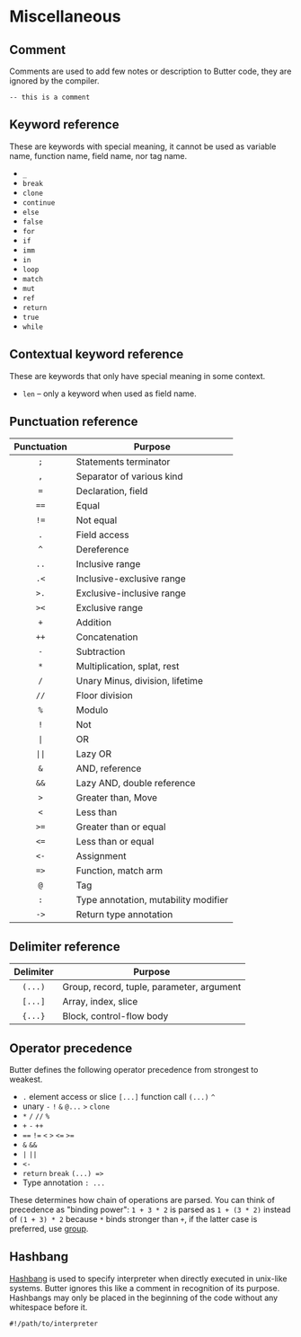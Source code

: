 # Miscellaneous

## Comment

Comments are used to add few notes or description to Butter code, they are ignored by the compiler.

```butter
-- this is a comment
```

## Keyword reference

These are keywords with special meaning, it cannot be used as variable name, function name, field name, nor tag name.

- `_`
- `break`
- `clone`
- `continue`
- `else`
- `false`
- `for`
- `if`
- `imm`
- `in`
- `loop`
- `match`
- `mut`
- `ref`
- `return`
- `true`
- `while`

## Contextual keyword reference

These are keywords that only have special meaning in some context.

- `len` &ndash; only a keyword when used as field name.

## Punctuation reference

|    Punctuation    | Purpose                              |
| :---------------: | ------------------------------------ |
|        `;`        | Statements terminator                |
|        `,`        | Separator of various kind            |
|        `=`        | Declaration, field                   |
|       `==`        | Equal                                |
|       `!=`        | Not equal                            |
|        `.`        | Field access                         |
|        `^`        | Dereference                          |
|       `..`        | Inclusive range                      |
|       `.<`        | Inclusive-exclusive range            |
|       `>.`        | Exclusive-inclusive range            |
|       `><`        | Exclusive range                      |
|        `+`        | Addition                             |
|       `++`        | Concatenation                        |
|        `-`        | Subtraction                          |
|        `*`        | Multiplication, splat, rest          |
|        `/`        | Unary Minus, division, lifetime      |
|       `//`        | Floor division                       |
|        `%`        | Modulo                               |
|        `!`        | Not                                  |
|  <code>\|</code>  | OR                                   |
| <code>\|\|</code> | Lazy OR                              |
|        `&`        | AND, reference                       |
|       `&&`        | Lazy AND, double reference           |
|        `>`        | Greater than, Move                   |
|        `<`        | Less than                            |
|       `>=`        | Greater than or equal                |
|       `<=`        | Less than or equal                   |
|       `<-`        | Assignment                           |
|       `=>`        | Function, match arm                  |
|        `@`        | Tag                                  |
|        `:`        | Type annotation, mutability modifier |
|       `->`        | Return type annotation               |

## Delimiter reference

| Delimiter | Purpose                                   |
| :-------: | ----------------------------------------- |
|  `(...)`  | Group, record, tuple, parameter, argument |
|  `[...]`  | Array, index, slice                       |
|  `{...}`  | Block, control-flow body                  |

## Operator precedence

Butter defines the following operator precedence from strongest to weakest.

- `.` element access or slice `[...]` function call `(...)` `^`
- unary `-` `!` `&` `@...` `>` `clone`
- `*` `/` `//` `%`
- `+` `-` `++`
- `==` `!=` `<` `>` `<=` `>=`
- `&` `&&`
- `|` `||`
- `<-`
- `return` `break` `(...) =>`
- Type annotation `: ...`

These determines how chain of operations are parsed. You can think of precedence as "binding power": `1 + 3 * 2` is parsed as `1 + (3 * 2)` instead of `(1 + 3) * 2` because `*` binds stronger than `+`, if the latter case is preferred, use [group].

[group]: ./group.md

## Hashbang

[Hashbang] is used to specify interpreter when directly executed in unix-like systems. Butter ignores this like a comment in recognition of its purpose. Hashbangs may only be placed in the beginning of the code without any whitespace before it.

```butter
#!/path/to/interpreter
```

[hashbang]: https://en.wikipedia.org/wiki/Shebang_(Unix)

